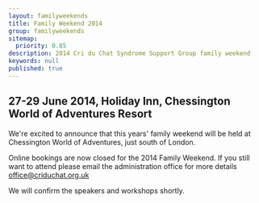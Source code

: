 ```yaml
---
layout: familyweekends
title: Family Weekend 2014
group: familyweekends
sitemap: 
  priority: 0.85
description: 2014 Cri du Chat Syndrome Support Group family weekend
keywords: null
published: true
---
```


## 27-29 June 2014, Holiday Inn, Chessington World of Adventures Resort

We're excited to announce that this years' family weekend will be held at Chessington World of Adventures, just south of London.
 
Online bookings are now closed for the 2014 Family Weekend. If you still want to attend please email the administration office for more details office@criduchat.org.uk

We will confirm the speakers and workshops shortly.
